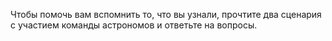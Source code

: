 Чтобы помочь вам вспомнить то, что вы узнали, прочтите два сценария с участием команды астрономов и ответьте на вопросы.